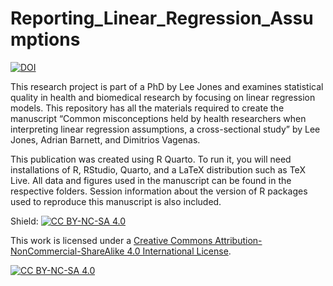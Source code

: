 # Reporting_Linear_Regression_Assumptions

[![DOI](https://zenodo.org/badge/753102927.svg)](https://zenodo.org/doi/10.5281/zenodo.10645769)

This research project is part of a PhD by Lee Jones and examines statistical quality in health and biomedical research by focusing on linear regression models. This repository has all the materials required to create the manuscript “Common misconceptions held by health researchers when interpreting linear regression assumptions, a cross-sectional study” by Lee Jones, Adrian Barnett, and Dimitrios Vagenas. 

This publication was created using R Quarto. To run it, you will need installations of R, RStudio, Quarto, and a LaTeX distribution such as TeX Live.  All data and figures used in the manuscript can be found in the respective folders.  Session information about the version of R packages used to reproduce this manuscript is also included. 




Shield: [![CC BY-NC-SA 4.0][cc-by-nc-sa-shield]][cc-by-nc-sa]

This work is licensed under a
[Creative Commons Attribution-NonCommercial-ShareAlike 4.0 International License][cc-by-nc-sa].

[![CC BY-NC-SA 4.0][cc-by-nc-sa-image]][cc-by-nc-sa]

[cc-by-nc-sa]: http://creativecommons.org/licenses/by-nc-sa/4.0/
[cc-by-nc-sa-image]: https://licensebuttons.net/l/by-nc-sa/4.0/88x31.png
[cc-by-nc-sa-shield]: https://img.shields.io/badge/License-CC%20BY--NC--SA%204.0-lightgrey.svg
